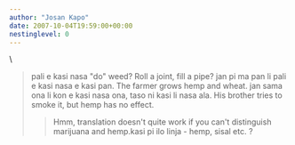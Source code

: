```yaml
---
author: "Josan Kapo"
date: 2007-10-04T19:59:00+00:00
nestinglevel: 0
---
```

\
> 
>pali e kasi nasa "do" weed? Roll a joint, fill a pipe?
> jan pi ma pan li pali e kasi nasa e kasi pan. The farmer grows hemp and
> wheat.
> jan sama ona li kon e kasi nasa ona, taso ni kasi li nasa ala. His brother
> tries to smoke it, but hemp has no effect.
>> Hmm, translation doesn't quite work if you can't distinguish marijuana and
> hemp.kasi pi ilo linja - hemp, sisal etc. ?